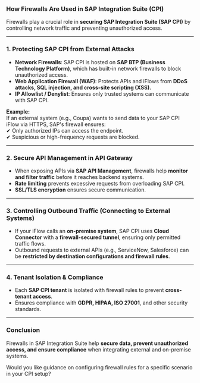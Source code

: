 ### **How Firewalls Are Used in SAP Integration Suite (CPI)**  

Firewalls play a crucial role in **securing SAP Integration Suite (SAP CPI)** by controlling network traffic and preventing unauthorized access.  

---

### **1. Protecting SAP CPI from External Attacks**  
- **Network Firewalls**: SAP CPI is hosted on **SAP BTP (Business Technology Platform)**, which has built-in network firewalls to block unauthorized access.  
- **Web Application Firewall (WAF)**: Protects APIs and iFlows from **DDoS attacks, SQL injection, and cross-site scripting (XSS).**  
- **IP Allowlist / Denylist**: Ensures only trusted systems can communicate with SAP CPI.  

**Example:**  
If an external system (e.g., Coupa) wants to send data to your SAP CPI iFlow via HTTPS, SAP's firewall ensures:  
✔ Only authorized IPs can access the endpoint.  
✔ Suspicious or high-frequency requests are blocked.  

---

### **2. Secure API Management in API Gateway**  
- When exposing APIs via **SAP API Management**, firewalls help **monitor and filter traffic** before it reaches backend systems.  
- **Rate limiting** prevents excessive requests from overloading SAP CPI.  
- **SSL/TLS encryption** ensures secure communication.  

---

### **3. Controlling Outbound Traffic (Connecting to External Systems)**  
- If your iFlow calls an **on-premise system**, SAP CPI uses **Cloud Connector** with a **firewall-secured tunnel**, ensuring only permitted traffic flows.  
- Outbound requests to external APIs (e.g., ServiceNow, Salesforce) can be **restricted by destination configurations and firewall rules**.  

---

### **4. Tenant Isolation & Compliance**  
- Each **SAP CPI tenant** is isolated with firewall rules to prevent **cross-tenant access**.  
- Ensures compliance with **GDPR, HIPAA, ISO 27001**, and other security standards.  

---

### **Conclusion**  
Firewalls in SAP Integration Suite help **secure data, prevent unauthorized access, and ensure compliance** when integrating external and on-premise systems.  

Would you like guidance on configuring firewall rules for a specific scenario in your CPI setup?